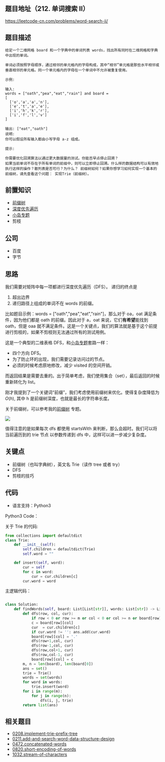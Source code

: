 ## 题目地址（212. 单词搜索 II）

https://leetcode-cn.com/problems/word-search-ii/

## 题目描述

```
给定一个二维网格 board 和一个字典中的单词列表 words，找出所有同时在二维网格和字典中出现的单词。

单词必须按照字母顺序，通过相邻的单元格内的字母构成，其中“相邻”单元格是那些水平相邻或垂直相邻的单元格。同一个单元格内的字母在一个单词中不允许被重复使用。

示例:

输入:
words = ["oath","pea","eat","rain"] and board =
[
  ['o','a','a','n'],
  ['e','t','a','e'],
  ['i','h','k','r'],
  ['i','f','l','v']
]

输出: ["eat","oath"]
说明:
你可以假设所有输入都由小写字母 a-z 组成。

提示:

你需要优化回溯算法以通过更大数据量的测试。你能否早点停止回溯？
如果当前单词不存在于所有单词的前缀中，则可以立即停止回溯。什么样的数据结构可以有效地执行这样的操作？散列表是否可行？为什么？ 前缀树如何？如果你想学习如何实现一个基本的前缀树，请先查看这个问题： 实现Trie（前缀树）。

```

## 前置知识

- [前缀树](../thinkings/trie.md)
- [深度优先遍历](../thinkings/DFS.md)
- [小岛专题](../thinkings/island.md)
- 剪枝

## 公司

- 百度
- 字节

## 思路

我们需要对矩阵中每一项都进行深度优先遍历（DFS）。 递归的终点是

1. 超出边界
2. 递归路径上组成的单词不在 words 的前缀。

比如题目示例：words = ["oath","pea","eat","rain"]，那么对于 oa，oat 满足条件，因为他们都是 oath 的前缀。因此对于 a，oat 来说，它们**有希望**能找到 oath，但是 oaa 就不满足条件。这是一个关键点，我们的算法就是基于这个前提进行剪枝的，如果不剪枝则无法通过所有的测试用例。

这是一个典型的二维表格 DFS，和[小岛专题](../thinkings/island.md)套路一样：

- 四个方向 DFS。
- 为了防止环的出现，我们需要记录访问过的节点。
- 必须的时候考虑原地修改，减少 visited 的空间开销。

而返回结果是需要去重的。出于简单考虑，我们使用集合（set），最后返回的时候重新转化为 list。

刚才我提到了一个关键词“前缀”，我们考虑使用前缀树来优化。使得复杂度降低为$O(h)$, 其中 h 是前缀树深度，也就是最长的字符串长度。

关于前缀树，可以参考我的[前缀树](../thinkings/trie.md) 专题。

![](https://tva1.sinaimg.cn/large/007S8ZIlly1ghlua4m3ofj30mz0gqdhc.jpg)

值得注意的是如果每次 dfs 都使用 startsWith 来判断，那么会超时。我们可以将当前遍历到的 trie 节点 以参数传递到 dfs 中，这样可以进一步减少复杂度。

## 关键点

- 前缀树（也叫字典树），英文名 Trie（读作 tree 或者 try）
- DFS
- 剪枝的技巧

## 代码

- 语言支持：Python3

Python3 Code：

关于 Trie 的代码:

```python
from collections import defaultdict
class Trie:
    def __init__(self):
        self.children = defaultdict(Trie)
        self.word = ""

    def insert(self, word):
        cur = self
        for c in word:
            cur = cur.children[c]
        cur.word = word
```

主逻辑代码：

```python

class Solution:
    def findWords(self, board: List[List[str]], words: List[str]) -> List[str]:
        def dfs(row, col, cur):
            if row < 0 or row >= m or col < 0 or col >= n or board[row][col] == '.' or board[row][col] not in cur.children: return
            c = board[row][col]
            cur  = cur.children[c]
            if cur.word != '': ans.add(cur.word)
            board[row][col] = '.'
            dfs(row+1,col, cur)
            dfs(row-1,col, cur)
            dfs(row,col+1, cur)
            dfs(row,col-1, cur)
            board[row][col] = c
        m, n = len(board), len(board[0])
        ans = set()
        trie = Trie()
        words = set(words)
        for word in words:
            trie.insert(word)
        for i in range(m):
            for j in range(n):
                dfs(i, j, trie)
        return list(ans)
```

## 相关题目

- [0208.implement-trie-prefix-tree](./208.implement-trie-prefix-tree.md)
- [0211.add-and-search-word-data-structure-design](./211.add-and-search-word-data-structure-design.md)
- [0472.concatenated-words](./472.concatenated-words.md)
- [0820.short-encoding-of-words](https://github.com/azl397985856/leetcode/blob/master/problems/820.short-encoding-of-words.md)
- [1032.stream-of-characters](https://github.com/azl397985856/leetcode/blob/master/problems/1032.stream-of-characters.md)
